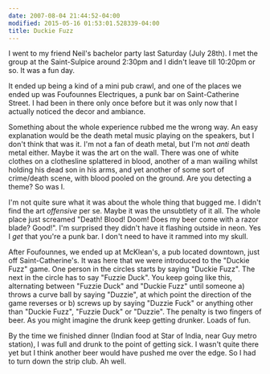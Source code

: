 ```yaml
---
date: 2007-08-04 21:44:52-04:00
modified: 2015-05-16 01:53:01.528339-04:00
title: Duckie Fuzz
---
```


I went to my friend Neil's bachelor party last Saturday (July 28th). I
met the group at the Saint-Sulpice around 2:30pm and I didn't leave
till 10:20pm or so. It was a fun day.

It ended up being a kind of a mini pub crawl, and one of the places we
ended up was Foufounnes Electriques, a punk bar on Saint-Catherine
Street. I had been in there only once before but it was only now that
I actually noticed the decor and ambiance.

Something about the whole experience rubbed me the wrong way. An easy
explanation would be the death metal music playing on the speakers,
but I don't think that was it. I'm not a fan of death metal, but I'm
not *anti* death metal either. Maybe it was the art on the wall. There
was one of white clothes on a clothesline splattered in blood, another
of a man wailing whilst holding his dead son in his arms, and yet
another of some sort of crime/death scene, with blood pooled on the
ground. Are you detecting a theme? So was I. 

I'm not quite sure what it was about the whole thing that bugged me. I
didn't find the art *offensive* per se. Maybe it was the unsubtlety of
it all. The whole place just screamed "Death! Blood! Doom! Does my
beer come with a razor blade? Good!". I'm surprised they didn't have
it flashing outside in neon. Yes I *get* that you're a punk bar. I
don't need to have it rammed into my skull.

After Foufounnes, we ended up at McKlean's, a pub located downtown,
just off Saint-Catherine's. It was here that we were introduced to the
"Duckie Fuzz" game. One person in the circles starts by saying "Duckie
Fuzz". The next in the circle has to say "Fuzzie Duck". You keep going
like this, alternating between "Fuzzie Duck" and "Duckie Fuzz" until
someone a) throws a curve ball by saying "Duzzie", at which point the
direction of the game reverses or b) screws up by saying "Duzzie Fuck"
or anything other than "Duckie Fuzz", "Fuzzie Duck" or "Duzzie". The
penalty is two fingers of beer. As you might imagine the drunk keep
getting drunker. Loads of fun.

By the time we finished dinner (Indian food at Star of India, near Guy
metro station), I was full and drunk to the point of getting sick. I
wasn't quite there yet but I think another beer would have pushed me
over the edge. So I had to turn down the strip club. Ah well.